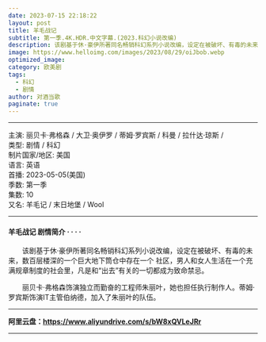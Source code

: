 ```yaml
---
date: 2023-07-15 22:18:22
layout: post
title: 羊毛战记
subtitle: 第一季.4K.HDR.中文字幕.(2023.科幻小说改编)
description: 该剧基于休·豪伊所著同名畅销科幻系列小说改编，设定在被破坏、有毒的未来，数百层楼深的一个巨大地下筒仓中存在一个 社区，男人和女人生活在一个充满规章制度的社会里...
image: https://www.helloimg.com/images/2023/08/29/oiJbob.webp
optimized_image: 
category: 欧美剧
tags:
  - 科幻
  - 剧情
author: 对酒当歌
paginate: true
---
```


---

主演: 丽贝卡·弗格森 / 大卫·奥伊罗 / 蒂姆·罗宾斯 / 科曼 / 拉什达·琼斯 /  
类型: 剧情 / 科幻  
制片国家/地区: 美国  
语言: 英语  
首播: 2023-05-05(美国)  
季数: 第一季  
集数: 10  
又名: 羊毛记 / 末日地堡 / Wool  

---

#### 羊毛战记 剧情简介 · · · ·

　　该剧基于休·豪伊所著同名畅销科幻系列小说改编，设定在被破坏、有毒的未来，数百层楼深的一个巨大地下筒仓中存在一个 社区，男人和女人生活在一个充满规章制度的社会里，凡是和“出去”有关的一切都成为致命禁忌。

　　丽贝卡·弗格森饰演独立而勤奋的工程师朱丽叶，她也担任执行制作人。蒂姆·罗宾斯饰演IT主管伯纳德，加入了朱丽叶的队伍。

---

**阿里云盘：<https://www.aliyundrive.com/s/bW8xQVLeJRr>**

---
